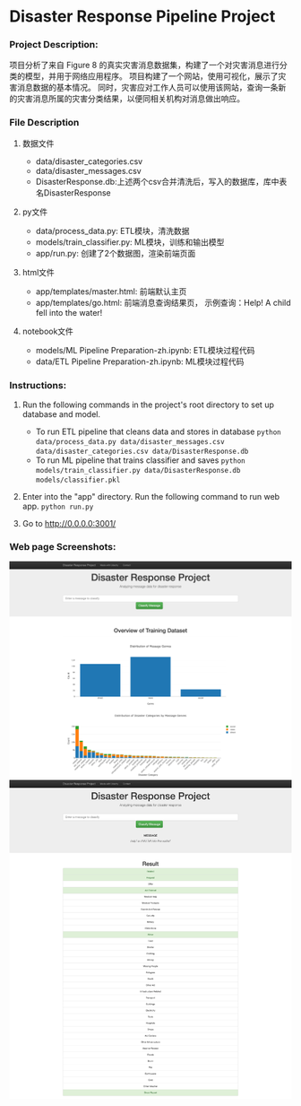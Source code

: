 # Disaster Response Pipeline Project

### Project Description:
项目分析了来自 Figure 8 的真实灾害消息数据集，构建了一个对灾害消息进行分类的模型，并用于网络应用程序。
项目构建了一个网站，使用可视化，展示了灾害消息数据的基本情况。
同时，灾害应对工作人员可以使用该网站，查询一条新的灾害消息所属的灾害分类结果，以便同相关机构对消息做出响应。

### File Description
1. 数据文件
    - data/disaster_categories.csv
    - data/disaster_messages.csv
    - DisasterResponse.db:上述两个csv合并清洗后，写入的数据库，库中表名DisasterResponse

2. py文件
    - data/process_data.py: ETL模块，清洗数据
    - models/train_classifier.py: ML模块，训练和输出模型
    - app/run.py: 创建了2个数据图，渲染前端页面

3. html文件
    - app/templates/master.html: 前端默认主页
    - app/templates/go.html: 前端消息查询结果页， 示例查询：Help! A child fell  into the water! 

4. notebook文件
    - models/ML Pipeline Preparation-zh.ipynb: ETL模块过程代码
    - data/ETL Pipeline Preparation-zh.ipynb: ML模块过程代码

### Instructions:
1. Run the following commands in the project's root directory to set up database and model.

    - To run ETL pipeline that cleans data and stores in database
        `python data/process_data.py data/disaster_messages.csv data/disaster_categories.csv data/DisasterResponse.db`
    - To run ML pipeline that trains classifier and saves
        `python models/train_classifier.py data/DisasterResponse.db models/classifier.pkl`

2. Enter into the "app" directory. Run the following command to run web app.
    `python run.py`

3. Go to http://0.0.0.0:3001/


### Web page Screenshots:
![Image text](https://raw.githubusercontent.com/lynnliuuu/UdacityDSND/master/app/home_graphs_screenshot.png)
![Image text](https://raw.githubusercontent.com/lynnliuuu/UdacityDSND/master/app/query_screenshot.png)

